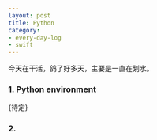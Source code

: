 ```yaml
---
layout: post
title: Python
category:
- every-day-log
- swift
---
```


今天在干活，鸽了好多天，主要是一直在划水。

### 1. Python environment

{待定}

### 2. 



